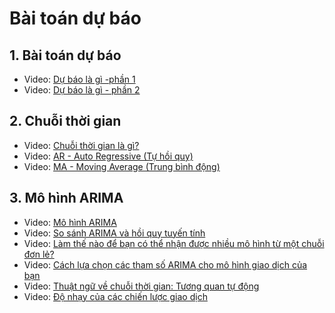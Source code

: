 # Bài toán dự báo

## 1. Bài toán dự báo

- Video: [Dự báo là gì -phần 1](https://www.coursera.org/learn/introduction-trading-machine-learning-gcp/lecture/14hIC/what-is-forecasting-part-1)
- Video: [Dự báo là gì - phần 2](https://www.coursera.org/learn/introduction-trading-machine-learning-gcp/lecture/xOAs4/what-is-forecasting-part-2)

## 2. Chuỗi thời gian

- Video: [Chuỗi thời gian là gì?](https://www.coursera.org/learn/introduction-trading-machine-learning-gcp/lecture/EVUql/what-is-a-time-series)
- Video: [AR - Auto Regressive (Tự hồi quy)](https://www.coursera.org/learn/introduction-trading-machine-learning-gcp/lecture/Zng9E/ar-auto-regressive)
- Video: [MA - Moving Average (Trung bình động)](https://www.coursera.org/learn/introduction-trading-machine-learning-gcp/lecture/eShC9/ma-moving-average)

## 3. Mô hình ARIMA

- Video: [Mô hình ARIMA](https://www.coursera.org/learn/introduction-trading-machine-learning-gcp/lecture/ikXFw/the-complete-arima-model)
- Video: [So sánh ARIMA và hồi quy tuyến tính](https://www.coursera.org/learn/introduction-trading-machine-learning-gcp/lecture/ZxJ11/arima-compared-to-linear-regression)
- Video: [Làm thế nào để bạn có thể nhận được nhiều mô hình từ một chuỗi đơn lẻ?](https://www.coursera.org/learn/introduction-trading-machine-learning-gcp/lecture/dE4Mq/how-can-you-get-a-variety-of-models-from-just-a-single-series)
- Video: [Cách lựa chọn các tham số ARIMA cho mô hình giao dịch của bạn](https://www.coursera.org/learn/introduction-trading-machine-learning-gcp/lecture/ftw3T/how-to-choose-arima-parameters-for-your-trading-model)
- Video: [Thuật ngữ về chuỗi thời gian: Tương quan tự động](https://www.coursera.org/learn/introduction-trading-machine-learning-gcp/lecture/wHO0z/time-series-terminology-auto-correlation)
- Video: [Độ nhạy của các chiến lược giao dịch](https://www.coursera.org/learn/introduction-trading-machine-learning-gcp/lecture/CwNUN/sensitivity-of-trading-strategy)